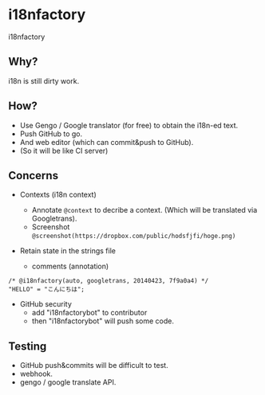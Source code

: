 i18nfactory
===========

i18nfactory

Why?
---

i18n is still dirty work.

How?
---

* Use Gengo / Google translator (for free) to obtain the i18n-ed text.
* Push GitHub to go.
* And web editor (which can commit&push to GitHub).
* (So it will be like CI server)

Concerns
---

- Contexts (i18n context)
  * Annotate `@context` to decribe a context. (Which will be translated via Googletrans).
  * Screenshot `@screenshot(https://dropbox.com/public/hodsfjfi/hoge.png)`

- Retain state in the strings file
  * comments (annotation)

```
/* @i18nfactory(auto, googletrans, 20140423, 7f9a0a4) */
"HELLO" = "こんにちは";
```

- GitHub security
  * add "i18nfactorybot" to contributor
  * then "i18nfactorybot" will push some code.

Testing
---

- GitHub push&commits will be difficult to test.
- webhook.
- gengo / google translate API.
